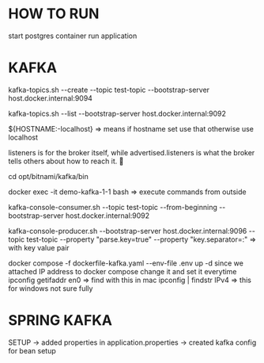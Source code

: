 # HOW TO RUN

start postgres container run application



# KAFKA
kafka-topics.sh --create --topic test-topic --bootstrap-server host.docker.internal:9094

kafka-topics.sh --list --bootstrap-server host.docker.internal:9092

${HOSTNAME:-localhost} => means if hostname set use that otherwise use localhost

listeners is for the broker itself, while advertised.listeners is what the broker tells others about how to reach it. 🚀

cd opt/bitnami/kafka/bin

docker exec -it demo-kafka-1-1 bash => execute commands from outside

kafka-console-consumer.sh --topic test-topic --from-beginning --bootstrap-server host.docker.internal:9092

kafka-console-producer.sh --bootstrap-server host.docker.internal:9096 --topic test-topic --property "parse.key=true" --property "key.separator=:" => with key value pair 

docker compose -f dockerfile-kafka.yaml --env-file .env up -d
since we attached IP address to docker compose change it and set it everytime
ipconfig getifaddr en0 => find with this in mac
ipconfig | findstr IPv4 => this for windows not sure fully 
# SPRING KAFKA 

SETUP 
-> added properties in application.properties
-> created kafka config for bean setup